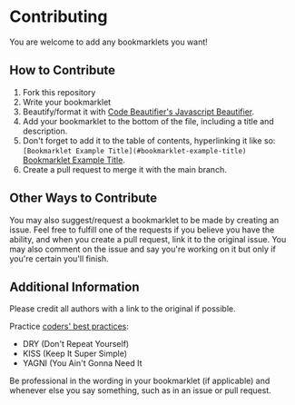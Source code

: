 # Contributing
You are welcome to add any bookmarklets you want!
## How to Contribute
1. Fork this repository
2. Write your bookmarklet
3. Beautify/format it with [Code Beautifier's Javascript Beautifier](https://codebeautify.org/jsviewer).
4. Add your bookmarklet to the bottom of the file, including a title and description.
5. Don't forget to add it to the table of contents, hyperlinking it like so: `[Bookmarklet Example Title](#bookmarklet-example-title)` [Bookmarklet Example Title](#bookmarklet-example-title).
6. Create a pull request to merge it with the main branch.
## Other Ways to Contribute
You may also suggest/request a bookmarklet to be made by creating an issue. Feel free to fulfill one of the requests if you believe you have the ability, and when you create a pull request, link it to the original issue. You may also comment on the issue and say you're working on it but only if you're certain you'll finish.
## Additional Information
Please credit all authors with a link to the original if possible.

Practice [coders' best practices](https://www.linkedin.com/pulse/best-practices-writing-javascript-code-dry-kiss-yagni-emmanuel):
- DRY (Don't Repeat Yourself)
- KISS (Keep It Super Simple)
- YAGNI (You Ain't Gonna Need It

Be professional in the wording in your bookmarklet (if applicable) and whenever else you say something, such as in an issue or pull request.
